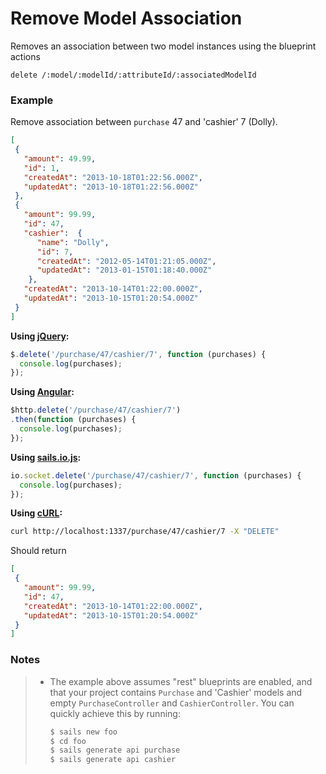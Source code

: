 # Remove Model Association

Removes an association between two model instances using the blueprint actions

```http
delete /:model/:modelId/:attributeId/:associatedModelId
```

### Example

Remove association between `purchase` 47 and 'cashier' 7 (Dolly).

```json
[
 {
   "amount": 49.99,
   "id": 1,
   "createdAt": "2013-10-18T01:22:56.000Z",
   "updatedAt": "2013-10-18T01:22:56.000Z"
 },
 {
   "amount": 99.99,
   "id": 47,
   "cashier":  {
      "name": "Dolly",
      "id": 7,
      "createdAt": "2012-05-14T01:21:05.000Z",
      "updatedAt": "2013-01-15T01:18:40.000Z"
    },
   "createdAt": "2013-10-14T01:22:00.000Z",
   "updatedAt": "2013-10-15T01:20:54.000Z"
 }
]
```

**Using [jQuery](http://jquery.com/):**

```javascript
$.delete('/purchase/47/cashier/7', function (purchases) {
  console.log(purchases);
});
```

**Using [Angular](https://angularjs.org/):**

```javascript
$http.delete('/purchase/47/cashier/7')
.then(function (purchases) {
  console.log(purchases);
});
```

**Using [sails.io.js](http://beta.sailsjs.org/#/documentation/reference/websockets/sails.io.js):**

```javascript
io.socket.delete('/purchase/47/cashier/7', function (purchases) {
  console.log(purchases);
});
```

**Using [cURL](http://en.wikipedia.org/wiki/CURL):**

```bash
curl http://localhost:1337/purchase/47/cashier/7 -X "DELETE"
```


Should return 

```json
[
 {
   "amount": 99.99,
   "id": 47,
   "createdAt": "2013-10-14T01:22:00.000Z",
   "updatedAt": "2013-10-15T01:20:54.000Z"
 }
]

```


### Notes

> + The example above assumes "rest" blueprints are enabled, and that your project contains `Purchase` and 'Cashier' models and empty `PurchaseController` and `CashierController`.  You can quickly achieve this by running:
>
>   ```bash
>   $ sails new foo
>   $ cd foo
>   $ sails generate api purchase
>   $ sails generate api cashier
>   ```

<docmeta name="uniqueID" value="Remove2294521">
<docmeta name="displayName" value="Remove Association">
